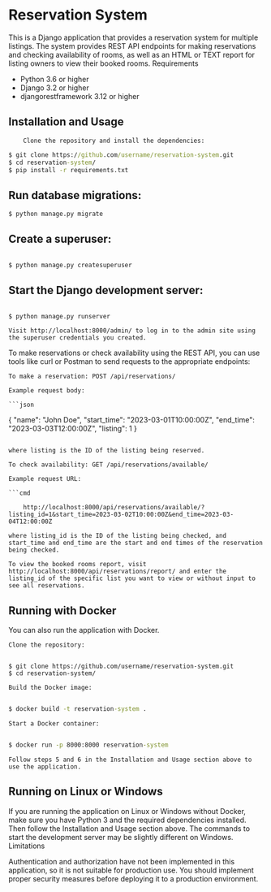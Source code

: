 # Reservation System

This is a Django application that provides a reservation system for multiple listings. The system provides REST API endpoints for making reservations and checking availability of rooms, as well as an HTML or TEXT report for listing owners to view their booked rooms.
Requirements

*   Python 3.6 or higher
*   Django 3.2 or higher
*   djangorestframework 3.12 or higher

## Installation and Usage

```shell
    Clone the repository and install the dependencies:
```

```cmd
$ git clone https://github.com/username/reservation-system.git
$ cd reservation-system/
$ pip install -r requirements.txt
```

##    Run database migrations:

```python
$ python manage.py migrate
```

##    Create a superuser:

```python

$ python manage.py createsuperuser
```

##    Start the Django development server:

```python

$ python manage.py runserver
```

    Visit http://localhost:8000/admin/ to log in to the admin site using the superuser credentials you created.

To make reservations or check availability using the REST API, you can use tools like curl or Postman to send requests to the appropriate endpoints:

    To make a reservation: POST /api/reservations/

    Example request body:

    ```json

{
    "name": "John Doe",
    "start_time": "2023-03-01T10:00:00Z",
    "end_time": "2023-03-03T12:00:00Z",
    "listing": 1
}

```

where listing is the ID of the listing being reserved.

To check availability: GET /api/reservations/available/

Example request URL:

```cmd

    http://localhost:8000/api/reservations/available/?listing_id=1&start_time=2023-03-02T10:00:00Z&end_time=2023-03-04T12:00:00Z
```

    where listing_id is the ID of the listing being checked, and start_time and end_time are the start and end times of the reservation being checked.

    To view the booked rooms report, visit http://localhost:8000/api/reservations/report/ and enter the listing_id of the specific list you want to view or without input to see all reservations.

## Running with Docker

You can also run the application with Docker.

    Clone the repository:

```shell

$ git clone https://github.com/username/reservation-system.git
$ cd reservation-system/
```

    Build the Docker image:

```cmd

$ docker build -t reservation-system .
```
    Start a Docker container:

```cmd

$ docker run -p 8000:8000 reservation-system
```

    Follow steps 5 and 6 in the Installation and Usage section above to use the application.

## Running on Linux or Windows

If you are running the application on Linux or Windows without Docker, make sure you have Python 3 and the required dependencies installed. Then follow the Installation and Usage section above. The commands to start the development server may be slightly different on Windows.
Limitations

Authentication and authorization have not been implemented in this application, so it is not suitable for production use. You should implement proper security measures before deploying it to a production environment.

